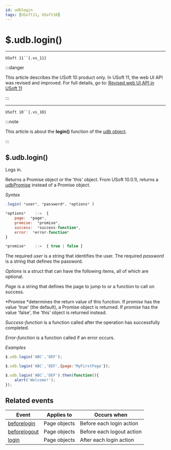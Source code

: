 ```yaml
---
id: udblogin
tags: [USoft11, USoft10]
---
```

# $.udb.login()



----

`USoft 11``{.vs_11}`


:::danger

This article describes the USoft 10 product only.
In USoft 11, the web UI API was revised and improved. For full details, go to:
[Revised web UI API in USoft 11](/Web_and_app_UIs/UDB_udb/Revised_web_UI_API_in_USoft_11.md)

:::

----

`USoft 10``{.vs_10}`


:::note

This article is about the **login()** function of the [udb object](/Web_and_app_UIs/UDB_udb).

:::

## **$.udb.login()**

Logs in.

Returns a Promise object or the 'this' object. From USoft 10.0.1I, returns a [udbPromise](/Web_and_app_UIs/JavaScript/Promises_for_asynchronous_Javascript.md) instead of a Promise object.

*Syntax*

```js
.login( *user*, *password*, *options* )

*options*    ::=  {
    page:  *page*,
    promise:  *promise*,
    success:  *success-function*,
    error:  *error-function*
}

*promise*    ::=  { true | false }
```

The required *user* is a string that identifies the user. The required *password* is a string that defines the password.

*Options* is a struct that can have the following items, all of which are optional.

*Page* is a string that defines the page to jump to or a function to call on success.

*Promise *determines the return value of this function. If *promise* has the value 'true' (the default), a Promise object is returned. If *promise* has the value 'false', the ‘this’ object is returned instead.

*Success-function* is a function called after the operation has successfully completed.

*Error-function* is a function called if an error occurs.

*Examples*

```js
$.udb.login('ABC','DEF');
```

```js
$.udb.login('ABC','DEF',{page:'MyFirstPage'});
```

```js
$.udb.login('ABC','DEF').then(function(){
    alert('Welcome!');
});
```

## Related events

|**Event**|**Applies to**|**Occurs when**|
|--------|--------|--------|
|[beforelogin](/Web_and_app_UIs/UDB_Events/beforelogin.md)|Page objects|Before each login action|
|[beforelogout](/Web_and_app_UIs/UDB_Events/beforelogout.md)|Page objects|Before each logout action|
|[login](/Web_and_app_UIs/UDB_Events/login.md)|Page objects|After each login action|



 